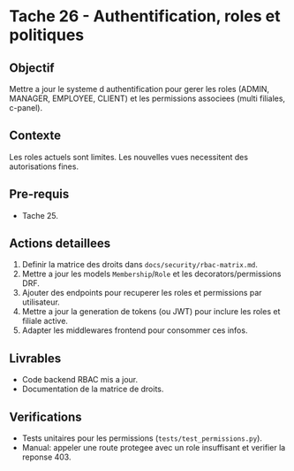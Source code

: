 # Tache 26 - Authentification, roles et politiques

## Objectif
Mettre a jour le systeme d authentification pour gerer les roles (ADMIN, MANAGER, EMPLOYEE, CLIENT) et les permissions associees (multi filiales, c-panel).

## Contexte
Les roles actuels sont limites. Les nouvelles vues necessitent des autorisations fines.

## Pre-requis
- Tache 25.

## Actions detaillees
1. Definir la matrice des droits dans `docs/security/rbac-matrix.md`.
2. Mettre a jour les models `Membership`/`Role` et les decorators/permissions DRF.
3. Ajouter des endpoints pour recuperer les roles et permissions par utilisateur.
4. Mettre a jour la generation de tokens (ou JWT) pour inclure les roles et filiale active.
5. Adapter les middlewares frontend pour consommer ces infos.

## Livrables
- Code backend RBAC mis a jour.
- Documentation de la matrice de droits.

## Verifications
- Tests unitaires pour les permissions (`tests/test_permissions.py`).
- Manual: appeler une route protegee avec un role insuffisant et verifier la reponse 403.

